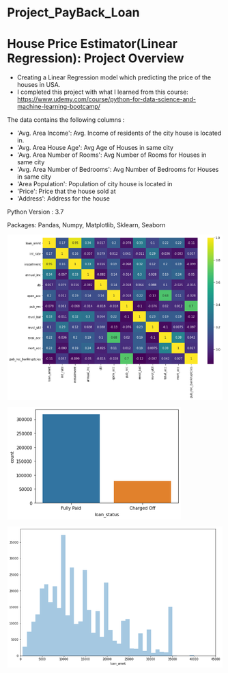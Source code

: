 # Project_PayBack_Loan

# House Price Estimator(Linear Regression): Project Overview
- Creating a Linear Regression model which predicting the price of the houses in USA.
- I completed this project with what I learned from this course:
https://www.udemy.com/course/python-for-data-science-and-machine-learning-bootcamp/

The data contains the following columns : 

* 'Avg. Area Income': Avg. Income of residents of the city house is located in.
* 'Avg. Area House Age': Avg Age of Houses in same city
* 'Avg. Area Number of Rooms': Avg Number of Rooms for Houses in same city
* 'Avg. Area Number of Bedrooms': Avg Number of Bedrooms for Houses in same city
* 'Area Population': Population of city house is located in
* 'Price': Price that the house sold at
* 'Address': Address for the house

Python Version : 3.7

Packages: Pandas, Numpy, Matplotlib, Sklearn, Seaborn

![](/images/fig3.png)
 
![](/images/fig1.png)
  
![](/images/fig2.png)
  
